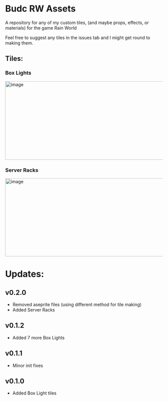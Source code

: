 # Budc RW Assets

A repository for any of my custom tiles, (and maybe props, effects, or materials) for the game Rain World

Feel free to suggest any tiles in the issues tab and I might get round to making them.

## Tiles:

### Box Lights

<img width="881" height="251" alt="image" src="https://github.com/user-attachments/assets/43d3b8e1-6fdc-4c26-b2d9-89f226efb182" />

### Server Racks

<img width="1046" height="250" alt="image" src="https://github.com/user-attachments/assets/8240cdcc-e0b9-400a-82f1-6534d0571b70" />


# Updates:

## v0.2.0
+ Removed aseprite files (using different method for tile making)
+ Added Server Racks

## v0.1.2
+ Added 7 more Box Lights

## v0.1.1
+ Minor init fixes

## v0.1.0
+ Added Box Light tiles
